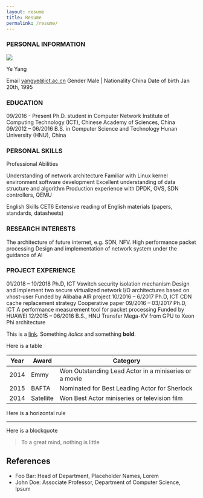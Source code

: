 ```yaml
---
layout: resume
title: Resume
permalink: /resume/
---
```


### PERSONAL INFORMATION

<img class="profile-picture" src="sherlock.jpg">

Ye Yang

Email yangye@ict.ac.cn
Gender Male | Nationality China
Date of birth Jan 20th, 1995


### EDUCATION
09/2016 - Present Ph.D. student in Computer Network Institute of Computing Technology (ICT), Chinese Academy of Sciences, China
09/2012 – 06/2016 B.S. in Computer Science and Technology Hunan University (HNU), China


### PERSONAL SKILLS

Professional Abilities

Understanding of network architecture
Familiar with Linux kernel environment software development
Excellent understanding of data structure and algorithm
Production experience with DPDK, OVS, SDN controllers, QEMU

English Skills
CET6
Extensive reading of English materials (papers, standards, datasheets)

### RESEARCH INTERESTS

The architecture of future internet, e.g. SDN, NFV.
High performance packet processing
Design and implementation of network system under the guidance of AI

### PROJECT EXPERIENCE

01/2018 – 10/2018 Ph.D, ICT Vswitch security isolation mechanism
	Design and implement two secure virtualized network I/O architectures based on vhost-user
	Funded by Alibaba AIR project
10/2016 – 6/2017 Ph.D, ICT CDN cache replacement strategy
	Cooperative paper
09/2016 – 03/2017 Ph.D, ICT A performance measurement tool for packet processing
	Funded by HUAWEI
12/2015 – 06/2016 B.S., HNU Transfer Mega-KV from GPU to Xeon Phi architecture



This is a [link](http://google.com). Something *italics* and something **bold**.

Here is a table


Year | Award | Category
-----|-------|--------
2014 | Emmy  | Won Outstanding Lead Actor in a miniseries or a movie
2015 | BAFTA | Nominated for Best Leading Actor for Sherlock
2014 | Satellite | Won Best Actor miniseries or television film


Here is a horizontal rule

---

Here is a blockquote

> To a great mind, nothing is little

## References

* Foo Bar: Head of Department, Placeholder Names, Lorem
* John Doe: Associate Professor, Department of Computer Science, Ipsum
